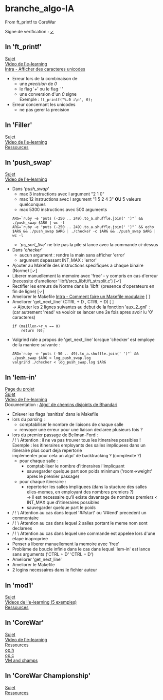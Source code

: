 # branche\_algo-IA
From ft\_printf to CoreWar

Signe de verification : [✓](https://unicode-table.com/fr/#2713)

## In '**ft\_printf**'
[Sujet](https://cdn.intra.42.fr/pdf/pdf/20/ft_printf.fr.pdf)  
[Video de l'e-learning](https://elearning.intra.42.fr/notions/printf/subnotions/printf-introduction/videos/introduction-74)  
[Intra - Afficher des caracteres unicodes](https://forum.intra.42.fr/topics/15759/messages)  
- Erreur lors de la combinaison de
	- une *precision* de *0*
	- le flag '*+*' ou le flag ' '
	- une conversion d'un *0* signe  
		Exemple : `ft_printf("%.0 i\n", 0);`
- Erreur concernant les unicodes
	- ne pas gerer la precision

## In '**Filler**'
[Sujet](https://cdn.intra.42.fr/pdf/pdf/634/filler.fr.pdf)  
[Video de l'e-learning](https://elearning.intra.42.fr/notions/filler/subnotions/introduction-bec9387e-3c44-496f-9c56-67b9908c482f/videos/introduction-filler)  
[Ressources](https://projects.intra.42.fr/uploads/document/document/321/resources.zip)  

## In '**push\_swap**'
[Sujet](https://cdn.intra.42.fr/pdf/pdf/650/push_swap.fr.pdf)  
[Video de l'e-learning](https://elearning.intra.42.fr/notions/push_swap/subnotions/introduction-e9cc20a3-1ab4-484c-93c8-e585f81bfa61/videos/introduction-push_swap)  
- Dans '*push\_swap*'
	- max 3 instructions avec l argument "2 1 0"
	- max 12 instructions avec l argument "1 5 2 4 3" **OU** 5 valeurs quelconques
	- max 5300 instructions avec 500 arguments
	```
	ARG=`ruby -e "puts (-250 .. 249).to_a.shuffle.join(' ')"` && ./push_swap $ARG | wc -l
	ARG=`ruby -e "puts (-250 .. 249).to_a.shuffle.join(' ')"` && echo $ARG && ./push_swap $ARG | ./checker -c $ARG && ./push_swap $ARG | wc -l
	```
	- '*ps\_sort\_five*' ne trie pas la pile si lance avec la commande ci-dessus
- Dans '*checker*'
	- aucun argument : rendre la main sans afficher 'error'
	- argument depassant INT\_MAX : 'error'
- Ajouter au Makefile des instructions specifiques a chaque binaire (Norme) [✓]
- Liberer manuellement la memoire avec 'free' - y compris en cas d'erreur (necessite d'ameliorer 'libft/srcs\_libft/ft\_strsplit.c') [✓]
- Rectifier les erreurs de Norme dans la 'libft' (presence d'operateurs en fin de ligne) [✓]
- Ameliorer le Makefile [Intra - Comment faire un Makefile modulaire](https://forum.intra.42.fr/topics/85/messages) [ ]
- Ameliorer 'get\_next\_line' (CTRL + D , CTRL + D) [ ]  
	-> Ajouter les 2 lignes suivantes au debut de la fonction 'aux_2_gnl' :  
	(car autrement 'read' va vouloir se lancer une 2e fois apres avoir lu '0' caracteres)
	```
	if (maillon->r_v == 0)
		return (0);
	```
- Valgrind rale a propos de 'get\_next\_line' lorsque 'checker' est employe de la maniere suivante :
	```
	ARG=`ruby -e "puts (-50 .. 49).to_a.shuffle.join(' ')"` && ./push_swap $ARG > log_push_swap.log
	valgrind ./checker < log_push_swap.log $ARG
	```

## In '**lem-in**'
[Page du projet](https://projects.intra.42.fr/projects/lem_in)  
[Sujet](https://cdn.intra.42.fr/pdf/pdf/1555/lem-in.fr.pdf)  
[Video de l'e-learning](https://elearning.intra.42.fr/notions/lem_in/subnotions/video-de-presentation/videos/video-de-presentation)  
Documentation :
[Algo' de chemins disjoints de Bhandari](http://www.macfreek.nl/memory/Disjoint_Path_Finding)  
- Enlever les flags 'sanitize' dans le Makefile
- lors du parsing :
	- comptabiliser le nombre de liaisons de chaque salle
	- renvoyer une erreur pour une liaison declaree plusieurs fois ?
- lors du premier passage de Bellman-Ford :  
/ ! \\ Attention : il ne va pas trouver tous les itineraires possibles !  
	Exemple : les itineraires employants des salles impliquees dans un itineraire plus court deja repertorie  
		implementer pour cela un algo' de backtracking ? (complexite ?)
	- pour chaque salle :
		- comptabiliser le nombre d'itineraires l'impliquant
		- sauvegarder quelque part son poids minimum ('room->weight' apres le premier passage)
	- pour chaque itineraire :
		- repertorier les salles impliquees (dans la stucture des salles elles-memes, en employant des nombres premiers ?)  
			-> il est necessaire qu'il existe davantage de nombres premiers < INT_MAX que d'itineraires possibles
		- sauvegarder quelque part le poids
- / ! \\ Attention au cas dans lequel '##start' ou '##end' precedent un commentaire
- / ! \\ Attention au cas dans lequel 2 salles portant le meme nom sont declarees
- / ! \\ Attention au cas dans lequel une commande est appelee lors d'une etape inapropriee
- Penser a liberer manuellement la memoire avec 'free'
- Problème de boucle infinie dans le cas dans lequel 'lem-in' est lance sans arguments ('CTRL + D' 'CTRL + D')
- Ameliorer 'get\_next\_line'
- Ameliorer le Makefile
- 2 logins necessaires dans le fichier auteur

## In '**mod1**'

[Sujet](https://cdn.intra.42.fr/pdf/pdf/896/mod1.fr.pdf)  
[Videos de l'e-learning (5 exemples)](https://elearning.intra.42.fr/notions/58)  
[Ressources](https://projects.intra.42.fr/uploads/document/document/59/resources.tgz)  

## In '**CoreWar**'
[Sujet](https://cdn.intra.42.fr/pdf/pdf/30/corewar.fr.pdf)  
[Video de l'e-learning](https://elearning.intra.42.fr/notions/corewar/subnotions/corewar-introduction/videos/corewar-introduction)  
[Ressources](https://cdn.intra.42.fr/pdf/pdf/31/resources_corewar.pdf)  
[op.h](https://projects.intra.42.fr/uploads/document/document/27/op.h)  
[op.c](https://projects.intra.42.fr/uploads/document/document/26/op.c)  
[VM and champs](https://projects.intra.42.fr/uploads/document/document/391/vm_champs.tar)  

## In '**CoreWar Championship**'
[Sujet](https://cdn.intra.42.fr/pdf/pdf/995/corewar-championship.fr.pdf)  
[Ressources](https://projects.intra.42.fr/uploads/document/document/379/corewar-championship.tar)  

